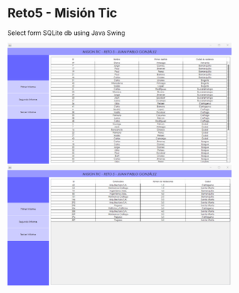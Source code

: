 # Reto5 - Misión Tic
Select form SQLite db using Java Swing

![Screenshot](reto5-img1.png)
![Screenshot](reto5-img2.png)

